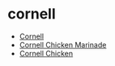 # cornell

 * [Cornell](../index/c/cornell-200203.json)
 * [Cornell Chicken Marinade](../index/c/cornell-chicken-marinade.json)
 * [Cornell Chicken](../index/c/cornell-chicken.json)
